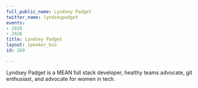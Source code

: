 ```yaml
---
full_public_name: Lyndsey Padget
twitter_name: lyndseypadget
events:
- 2828
- 2826
title: Lyndsey Padget
layout: speaker_bio
id: 269

---
```

Lyndsey Padget is a MEAN full stack developer, healthy teams advocate, git enthusiast, and advocate for women in tech.